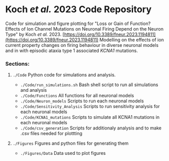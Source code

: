 # Koch *et al.* 2023 Code Repository
Code for simulation and figure plotting for "Loss or Gain of Function? Effects of Ion Channel Mutations on Neuronal Firing Depend on the Neuron Type" by Koch *et al.* 2023. [https://doi.org/10.3389/fneur.2023.1194811](https://doi.org/10.3389/fneur.2023.1194811)
Modelling on the effects of ion current property changes on firing behaviour in diverse neuronal 
models and in with episodic ataxia type 1 associated _KCNA1_ mutations. 


### Sections:
1. `./Code` Python code for simulations and analysis.
   - `./Code/run_simulations.sh` Bash shell script to run all simulations and analysis
   - `./Code/Functions` All functions for all neuronal models 
   - `./Code/Neuron_models` Scripts to run each neuronal models
   - `./Code/Sensitivity_Analysis` Scripts to run sensitivity analysis for each neuronal models
   - `./Code/KCNA1_mutations` Scripts to simulate all KCNA1 mutations in each neuronal models
   - `./Code/csv_generation` Scripts for additionaly analysis and to make .csv files needed for plottting

2. `./Figures` Figures and python files for generating them
   - `./Figures/Data` Data used to plot figures
    

